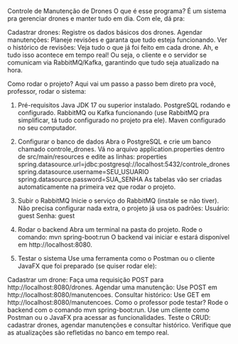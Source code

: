 Controle de Manutenção de Drones
O que é esse programa?
É um sistema pra gerenciar drones e manter tudo em dia. Com ele, dá pra:

Cadastrar drones: Registre os dados básicos dos drones.
Agendar manutenções: Planeje revisões e garanta que tudo esteja funcionando.
Ver o histórico de revisões: Veja tudo o que já foi feito em cada drone.
Ah, e tudo isso acontece em tempo real! Ou seja, o cliente e o servidor se comunicam via RabbitMQ/Kafka, garantindo que tudo seja atualizado na hora.

Como rodar o projeto?
Aqui vai um passo a passo bem direto pra você, professor, rodar o sistema:

1. Pré-requisitos
Java JDK 17 ou superior instalado.
PostgreSQL rodando e configurado.
RabbitMQ ou Kafka funcionando (use RabbitMQ pra simplificar, tá tudo configurado no projeto pra ele).
Maven configurado no seu computador.

3. Configurar o banco de dados
Abra o PostgreSQL e crie um banco chamado controle_drones.
Vá no arquivo application.properties dentro de src/main/resources e edite as linhas:
properties
spring.datasource.url=jdbc:postgresql://localhost:5432/controle_drones
spring.datasource.username=SEU_USUARIO
spring.datasource.password=SUA_SENHA
As tabelas vão ser criadas automaticamente na primeira vez que rodar o projeto.

5. Subir o RabbitMQ
Inicie o serviço do RabbitMQ (instale se não tiver).
Não precisa configurar nada extra, o projeto já usa os padrões:
Usuário: guest
Senha: guest

6. Rodar o backend
Abra um terminal na pasta do projeto.
Rode o comando:
mvn spring-boot:run
O backend vai iniciar e estará disponível em http://localhost:8080.

7. Testar o sistema
Use uma ferramenta como o Postman ou o cliente JavaFX que foi preparado (se quiser rodar ele):

Cadastrar um drone: Faça uma requisição POST para http://localhost:8080/drones.
Agendar uma manutenção: Use POST em http://localhost:8080/manutencoes.
Consultar histórico: Use GET em http://localhost:8080/manutencoes.
Como o professor pode testar?
Rode o backend com o comando mvn spring-boot:run.
Use um cliente como Postman ou o JavaFX pra acessar as funcionalidades.
Teste o CRUD: cadastrar drones, agendar manutenções e consultar histórico.
Verifique que as atualizações são refletidas no banco em tempo real.
